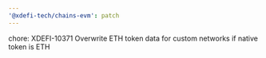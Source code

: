 ```yaml
---
'@xdefi-tech/chains-evm': patch
---
```


chore: XDEFI-10371 Overwrite ETH token data for custom networks if native token is ETH
